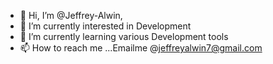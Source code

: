 - 👋 Hi, I’m @Jeffrey-Alwin,
- 👀 I’m currently interested in Development
- 🌱 I’m currently learning various Development tools
- 📫 How to reach me ...Emailme @jeffreyalwin7@gmail.com 

<!---
Jeffrey-Alwin/Jeffrey-Alwin is a ✨ special ✨ repository because its `README.md` (this file) appears on your GitHub profile.
You can click the Preview link to take a look at your changes.
--->
